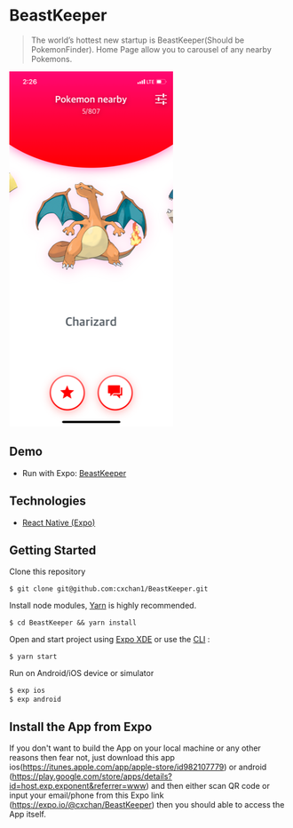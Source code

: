 # BeastKeeper

> The worldʼs hottest new startup is BeastKeeper(Should be PokemonFinder). Home Page allow you to carousel of any nearby Pokemons.

<img alt="BeastKeeper" src="assets/demo.png">

## Demo

- Run with Expo: [BeastKeeper](https://expo.io/@cxchan/BeastKeeper)

## Technologies
- [React Native (Expo)](https://docs.expo.io/versions/latest/)

## Getting Started
Clone this repository
```
$ git clone git@github.com:cxchan1/BeastKeeper.git
```
Install node modules, [Yarn](https://yarnpkg.com/en/) is highly recommended.
```
$ cd BeastKeeper && yarn install
```
Open and start project using [Expo XDE](https://expo.io/tools) or use the [CLI](https://github.com/expo/exp) :
```
$ yarn start
```
Run on Android/iOS device or simulator
```
$ exp ios
$ exp android
```
## Install the App from Expo
If you don't want to build the App on your local machine or any other reasons then fear not, just download this app ios(https://itunes.apple.com/app/apple-store/id982107779) or android (https://play.google.com/store/apps/details?id=host.exp.exponent&referrer=www) and then either scan QR code or input your email/phone from this Expo link (https://expo.io/@cxchan/BeastKeeper) then you should able to access the App itself.
